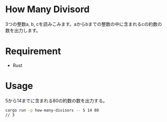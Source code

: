 # How Many Divisord
3つの整数a, b, cを読みこみます。aからbまでの整数の中に含まれるcの約数の数を出力します。

# Requirement
* Rust

# Usage
5から14までに含まれる80の約数の数を出力する。
```bash
cargo run -p how-many-divisors -- 5 14 80
// 3
```